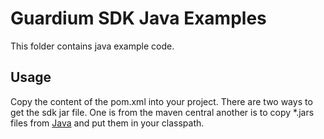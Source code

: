 # Guardium SDK Java Examples

This folder contains java example code.

## Usage

Copy the content of the pom.xml into your project.  There are two ways to get the sdk jar file.  One is from the maven central another is to copy *.jars files from [Java](/java/target) and put them in your classpath.
